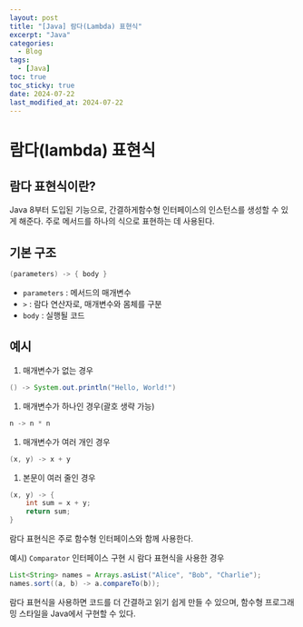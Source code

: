 ```yaml
---
layout: post
title: "[Java] 람다(Lambda) 표현식"
excerpt: "Java"
categories:
  - Blog
tags:
  - [Java]
toc: true
toc_sticky: true
date: 2024-07-22
last_modified_at: 2024-07-22
---
```


# 람다(lambda) 표현식

## 람다 표현식이란?

 Java 8부터 도입된 기능으로, 간결하게함수형 인터페이스의 인스턴스를 생성할 수 있게 해준다. 주로 메서드를 하나의 식으로 표현하는 데 사용된다.

## 기본 구조

```java
(parameters) -> { body }
```

- `parameters` : 메서드의 매개변수
- `>` : 람다 연산자로, 매개변수와 몸체를 구분
- `body` : 실행될 코드

## 예시

1. 매개변수가 없는 경우

```java
() -> System.out.println("Hello, World!")
```

1. 매개변수가 하나인 경우(괄호 생략 가능)

```java
n -> n * n
```

1. 매개변수가 여러 개인 경우

```java
(x, y) -> x + y
```

1. 본문이 여러 줄인 경우

```java
(x, y) -> {
    int sum = x + y;
    return sum;
}
```

람다 표현식은 주로 함수형 인터페이스와 함께 사용한다. 

예시) `Comparator` 인터페이스 구현 시 람다 표현식을 사용한 경우

```java
List<String> names = Arrays.asList("Alice", "Bob", "Charlie");
names.sort((a, b) -> a.compareTo(b));
```

람다 표현식을 사용하면 코드를 더 간결하고 읽기 쉽게 만들 수 있으며, 함수형 프로그래밍 스타일을 Java에서 구현할 수 있다.